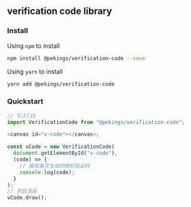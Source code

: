 ## verification code library

### Install

Using `npm` to install

```bash
npm install @pekings/verification-code --save
```

Using `yarn` to install

```bash
yarn add @pekings/verification-code
```

### Quickstart

```js
// 引入lib
import VerificationCode from "@pekings/verification-code";

<canvas id="v-code"></canvas>;

const vCode = new VerificationCode(
  document.getElementById("v-code"),
  (code) => {
    // 接收每次生成的随机验证码
    console.log(code);
  }
);
// 开启渲染
vCode.draw();
```
